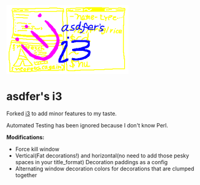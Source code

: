 ![splash](splash.png "neofetch 4 ever 4 no reason")

# asdfer's i3
Forked [i3](https://github.com/i3/i3) to add minor features to my taste.

Automated Testing has been ignored because I don't know Perl.

**Modifications:**
- Force kill window
- Vertical(Fat decorations!) and horizontal(no need to add those pesky spaces in your title_format) Decoration paddings as a config
- Alternating window decoration colors for decorations that are clumped together

